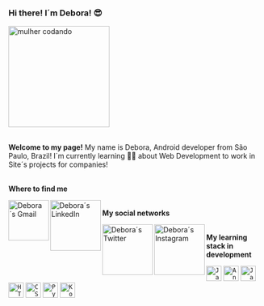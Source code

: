 ### **Hi there! I´m Debora!** 😎

<a href="mulher programando/>">
<img aling="center" alt="mulher codando" width="200px" src="https://image.freepik.com/vetores-gratis/programador-freelancer-mulher-personagem-trabalho-computador-pessoal-feminino-profissional-desenvolvedor-web-isolado-no-branco-ilustracao-dos-desenhos-animados_169479-916.jpg" />
  </a>

<br>**Welcome to my page!**
My name is Debora, Android developer from São Paulo, Brazil!
I´m currently learning 👩‍💻 about Web Development to work in Site´s projects for companies!

<br>**Where to find me**

<!-- Contatos -->
<a href="<deh.ballerini@gmail.com/>">
<img align="left" alt="Debora´s Gmail" width="80px" src="https://img.shields.io/badge/Gmail-D14836?style=for-the-badge&logo=gmail&logoColor=white" />
  </a>
<a href="<https://www.linkedin.com/in/deboraballerinihorta/>">
<img align="left" alt="Debora´s LinkedIn" width="100px" src="https://img.shields.io/badge/LinkedIn-0077B5?style=for-the-badge&logo=linkedin&logoColor=white" />
  </a>

<br>**My social networks**

<!-- Contatos -->
<a href="<https://twitter.com/deborabhorta/>">
<img align="left" alt="Debora´s Twitter" width="100px" src="https://img.shields.io/badge/Twitter-1DA1F2?style=for-the-badge&logo=twitter&logoColor=white" />
  </a>
<a href="<https://www.instagram.com/dehballerinihorta/>">
<img align="left" alt="Debora´s Instagram" width="100px" src="https://img.shields.io/badge/Instagram-E4405F?style=for-the-badge&logo=instagram&logoColor=white" />
  </a>

<br>**My learning stack in development**

<!-- Stacks -->
<code><img alt="Java" height="30" src="https://img.shields.io/badge/Java-ED8B00?style=for-the-badge&logo=java&logoColor=white"></code>
<code><img alt="AngularJS" height="30" src="https://img.shields.io/badge/AngularJS-E23237?style=for-the-badge&logo=angularjs&logoColor=white"></code> 
<code><img alt="JavaScript" height="30" src="https://img.shields.io/badge/JavaScript-323330?style=for-the-badge&logo=javascript&logoColor=F7DF1E"></code>
<code><img alt="HTML5" height="30" src="https://img.shields.io/badge/HTML5-E34F26?style=for-the-badge&logo=html5&logoColor=white"></code>
<code><img alt="CSS3" height="30" src="https://img.shields.io/badge/CSS3-1572B6?style=for-the-badge&logo=css3&logoColor=white"></code>
<code><img alt="Python" height="30" src="https://img.shields.io/badge/Python-3776AB?style=for-the-badge&logo=python&logoColor=white"></code>
<code><img alt="Kotlin" height="30" src="https://img.shields.io/badge/Kotlin-0095D5?&style=for-the-badge&logo=kotlin&logoColor=white"></code>
<!--
**DeboraBallHor/DeboraBallHor** is a ✨ _special_ ✨ repository because its `README.md` (this file) appears on your GitHub profile.

<!-- 

- 🌱 I’m currently learning ...
- 👯 I’m looking to collaborate on ...
- 🤔 I’m looking for help with ...
- 💬 Ask me about ...
- 📫 How to reach me: ...
- 😄 Pronouns: ...
- ⚡ Fun fact: ...
-->
